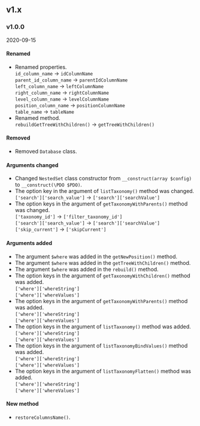 ## v1.x

### v1.0.0
2020-09-15

#### Renamed

* Renamed properties.<br>
    `id_column_name` -> `idColumnName`<br>
    `parent_id_column_name` -> `parentIdColumnName`<br>
    `left_column_name` -> `leftColumnName`<br>
    `right_column_name` -> `rightColumnName`<br>
    `level_column_name` -> `levelColumnName`<br>
    `position_column_name` -> `positionColumnName`<br>
    `table_name` -> `tableName`
* Renamed method.<br>
    `rebuildGetTreeWithChildren()` -> `getTreeWithChildren()`

#### Removed

* Removed `Database` class.

#### Arguments changed

* Changed `NestedSet` class constructor from `__construct(array $config)` to `__construct(\PDO $PDO)`.
* The option key in the argument of `listTaxonomy()` method was changed.<br>
    `['search']['search_value']` -> `['search']['searchValue']`<br>
* The option keys in the argument of `getTaxonomyWithParents()` method was changed.<br>
    `['taxonomy_id']` -> `['filter_taxonomy_id']`<br>
    `['search']['search_value']` -> `['search']['searchValue']`<br>
    `['skip_current']` -> `['skipCurrent']`<br>

#### Arguments added

* The argument `$where` was added in the `getNewPosition()` method.
* The argument `$where` was added in the `getTreeWithChildren()` method.
* The argument `$where` was added in the `rebuild()` method.
* The option keys in the argument of `getTaxonomyWithChildren()` method was added.<br>
    `['where']['whereString']`<br>
    `['where']['whereValues']`
* The option keys in the argument of `getTaxonomyWithParents()` method was added.<br>
    `['where']['whereString']`<br>
    `['where']['whereValues']`
* The option keys in the argument of `listTaxonomy()` method was added.<br>
    `['where']['whereString']`<br>
    `['where']['whereValues']`
* The option keys in the argument of `listTaxonomyBindValues()` method was added.<br>
    `['where']['whereString']`<br>
    `['where']['whereValues']`
* The option keys in the argument of `listTaxonomyFlatten()` method was added.<br>
    `['where']['whereString']`<br>
    `['where']['whereValues']`

#### New method
* `restoreColumnsName()`.